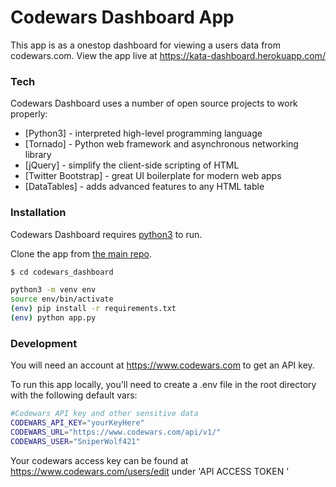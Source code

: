 # Codewars Dashboard App

This app is as a onestop dashboard for viewing a users data from codewars.com.
View the app live at https://kata-dashboard.herokuapp.com/

### Tech

Codewars Dashboard uses a number of open source projects to work properly:

* [Python3] - interpreted high-level programming language
* [Tornado] - Python web framework and asynchronous networking library
* [jQuery] - simplify the client-side scripting of HTML
* [Twitter Bootstrap] - great UI boilerplate for modern web apps
* [DataTables] - adds advanced features to any HTML table


### Installation

Codewars Dashboard requires
[python3](https://www.python.org/download/releases/3.0/) to run.

Clone the app from [the main repo](https://github.com/Steph-harris/codewars_dashboard).

```sh
$ cd codewars_dashboard

python3 -m venv env
source env/bin/activate
(env) pip install -r requirements.txt
(env) python app.py
```

### Development
You will need an account at https://www.codewars.com to get an API key.

To run this app locally, you'll need to create a .env file in the root directory with the following default vars:

```sh
#Codewars API key and other sensitive data
CODEWARS_API_KEY="yourKeyHere"
CODEWARS_URL="https://www.codewars.com/api/v1/"
CODEWARS_USER="SniperWolf421"
```

Your codewars access key can be found at https://www.codewars.com/users/edit under 'API ACCESS TOKEN
'
